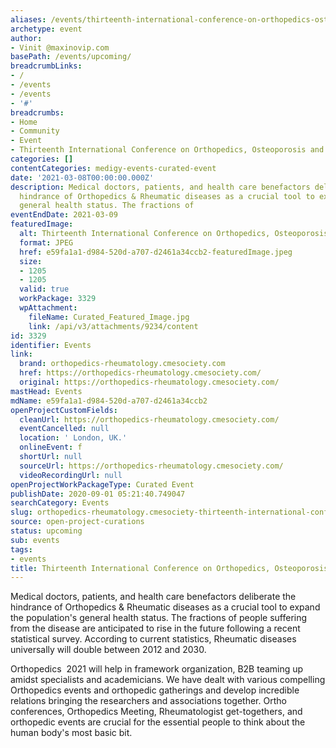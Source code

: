 ```yaml
---
aliases: /events/thirteenth-international-conference-on-orthopedics-osteoporosis-and-trauma
archetype: event
author:
- Vinit @maxinovip.com
basePath: /events/upcoming/
breadcrumbLinks:
- /
- /events
- /events
- '#'
breadcrumbs:
- Home
- Community
- Event
- Thirteenth International Conference on Orthopedics, Osteoporosis and Trauma
categories: []
contentCategories: medigy-events-curated-event
date: '2021-03-08T00:00:00.000Z'
description: Medical doctors, patients, and health care benefactors deliberate the
  hindrance of Orthopedics & Rheumatic diseases as a crucial tool to expand the population's
  general health status. The fractions of
eventEndDate: 2021-03-09
featuredImage:
  alt: Thirteenth International Conference on Orthopedics, Osteoporosis and Trauma
  format: JPEG
  href: e59fa1a1-d984-520d-a707-d2461a34ccb2-featuredImage.jpeg
  size:
  - 1205
  - 1205
  valid: true
  workPackage: 3329
  wpAttachment:
    fileName: Curated_Featured_Image.jpg
    link: /api/v3/attachments/9234/content
id: 3329
identifier: Events
link:
  brand: orthopedics-rheumatology.cmesociety.com
  href: https://orthopedics-rheumatology.cmesociety.com/
  original: https://orthopedics-rheumatology.cmesociety.com/
mastHead: Events
mdName: e59fa1a1-d984-520d-a707-d2461a34ccb2
openProjectCustomFields:
  cleanUrl: https://orthopedics-rheumatology.cmesociety.com/
  eventCancelled: null
  location: ' London, UK.'
  onlineEvent: f
  shortUrl: null
  sourceUrl: https://orthopedics-rheumatology.cmesociety.com/
  videoRecordingUrl: null
openProjectWorkPackageType: Curated Event
publishDate: 2020-09-01 05:21:40.749047
searchCategory: Events
slug: orthopedics-rheumatology.cmesociety-thirteenth-international-conference-on-orthopedics-osteoporosis-and-trauma
source: open-project-curations
status: upcoming
sub: events
tags:
- events
title: Thirteenth International Conference on Orthopedics, Osteoporosis and Trauma
---
```


<p>Medical doctors, patients, and health care benefactors deliberate the hindrance of Orthopedics &amp; Rheumatic diseases as a crucial tool to expand the population's general health status. The fractions of people suffering from the disease are anticipated to rise in the future following a recent statistical survey. According to current statistics, Rheumatic diseases universally will double between 2012 and 2030.</p><p>Orthopedics &nbsp;2021 will help in framework organization, B2B teaming up amidst specialists and academicians. We have dealt with various compelling Orthopedics events and orthopedic gatherings and develop incredible relations bringing the researchers and associations together. Ortho conferences, Orthopedics Meeting, Rheumatologist get-togethers, and orthopedic events are crucial for the essential people to think about the human body's most basic bit.</p>